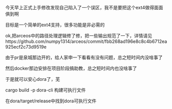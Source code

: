 今天早上正式上手修改发现自己陷入了一个误区，我不是要把这个ext4做得面面俱到啊

目标是一个简单的ext4支持，很多功能是非必需的

ok,把arceos中的路径处理逻辑修了修，把一些输出规范了一下，详情请见https://github.com/numpy1314/arceos/commit/fbb268ad196e8c8c4b6712ea925ecf2c73d9519e

由于pr是泉城那边开的，给人家申一下看看有没有问题，总之短时间内没啥事了

然后docker那边安排在项目阶段搞助教，总之短时间内也没啥事了

于是就可以安心dora了，芜

cargo build -p dora-cli 构建可执行文件

在dora/target/release中找到dora可执行文件